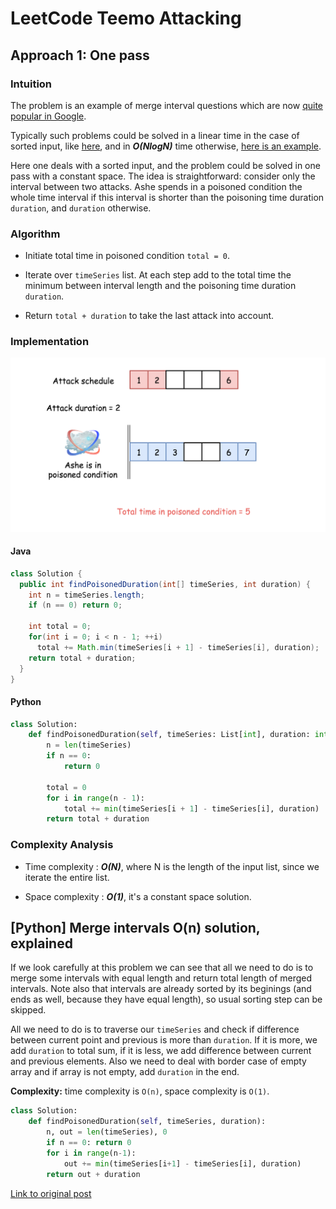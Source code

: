 # LeetCode Teemo Attacking
## Approach 1: One pass
### Intuition

The problem is an example of merge interval questions which are now [quite popular in Google](https://leetcode.com/discuss/interview-question/280433/Google-or-Phone-screen-or-Program-scheduling).

Typically such problems could be solved in a linear time in the case of sorted input, like [here](https://leetcode.com/problems/insert-interval/solution/), and in ***O(NlogN)*** time otherwise, [here is an example](https://leetcode.com/problems/merge-intervals/solution/).

Here one deals with a sorted input, and the problem could be solved in one pass with a constant space. The idea is straightforward: consider only the interval between two attacks. Ashe spends in a poisoned condition the whole time interval if this interval is shorter than the poisoning time duration `duration`, and `duration` otherwise.

### Algorithm

* Initiate total time in poisoned condition `total = 0`.

* Iterate over `timeSeries` list. At each step add to the total time the minimum between interval length and the poisoning time duration `duration`.

* Return `total + duration` to take the last attack into account.

### Implementation

![ashe](images/ashe.png)

#### Java
```java
class Solution {
  public int findPoisonedDuration(int[] timeSeries, int duration) {
    int n = timeSeries.length;
    if (n == 0) return 0;

    int total = 0;
    for(int i = 0; i < n - 1; ++i)
      total += Math.min(timeSeries[i + 1] - timeSeries[i], duration);
    return total + duration;
  }
}
```

#### Python
```python
class Solution:
    def findPoisonedDuration(self, timeSeries: List[int], duration: int) -> int:
        n = len(timeSeries)
        if n == 0:
            return 0
        
        total = 0
        for i in range(n - 1):
            total += min(timeSeries[i + 1] - timeSeries[i], duration)
        return total + duration
```

### Complexity Analysis

* Time complexity : ***O(N)***, where N is the length of the input list, since we iterate the entire list.

* Space complexity : ***O(1)***, it's a constant space solution.

## [Python] Merge intervals O(n) solution, explained

If we look carefully at this problem we can see that all we need to do is to merge some intervals with equal length and return total length of merged intervals. Note also that intervals are already sorted by its beginings (and ends as well, because they have equal length), so usual sorting step can be skipped.

All we need to do is to traverse our `timeSeries` and check if difference between current point and previous is more than `duration`. If it is more, we add `duration` to total sum, if it is less, we add difference between current and previous elements. Also we need to deal with border case of empty array and if array is not empty, add `duration` in the end.

**Complexity:** time complexity is `O(n)`, space complexity is `O(1)`.

```python
class Solution:
    def findPoisonedDuration(self, timeSeries, duration):
        n, out = len(timeSeries), 0
        if n == 0: return 0
        for i in range(n-1):
            out += min(timeSeries[i+1] - timeSeries[i], duration)
        return out + duration
```

[Link to original post](https://leetcode.com/problems/teemo-attacking/discuss/864975/Python-Merge-intervals-O(n)-solution-explained)